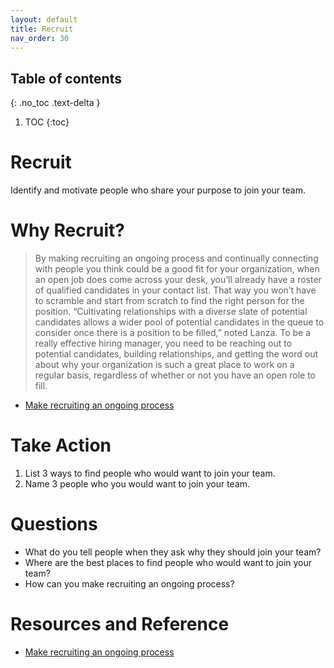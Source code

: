 ```yaml
---
layout: default
title: Recruit
nav_order: 30
---
```


## Table of contents
{: .no_toc .text-delta }

1. TOC
{:toc}

# Recruit
Identify and motivate people who share your purpose to join your team.

# Why Recruit?
> By making recruiting an ongoing process and continually connecting with people you think could be a good fit for your organization, when an open job does come across your desk, you’ll already have a roster of qualified candidates in your contact list. That way you won’t have to scramble and start from scratch to find the right person for the position.
>“Cultivating relationships with a diverse slate of potential candidates allows a wider pool of potential candidates in the queue to consider once there is a position to be filled,” noted Lanza.
>To be a really effective hiring manager, you need to be reaching out to potential candidates, building relationships, and getting the word out about why your organization is such a great place to work on a regular basis, regardless of whether or not you have an open role to fill.
- [Make recruiting an ongoing process](https://lattice.com/library/how-to-be-a-better-hiring-manager)

# Take Action
1. List 3 ways to find people who would want to join your team.
2. Name 3 people who you would want to join your team.

# Questions
- What do you tell people when they ask why they should join your team?
- Where are the best places to find people who would want to join your team?
- How can you make recruiting an ongoing process?

# Resources and Reference
- [Make recruiting an ongoing process](https://lattice.com/library/how-to-be-a-better-hiring-manager)